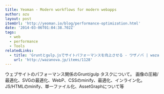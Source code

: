 ```yaml
---
title: Yeoman - Modern workflows for modern webapps
author: azu
layout: post
itemUrl: 'http://yeoman.io/blog/performance-optimization.html'
date: '2014-03-06T01:04:38.702Z'
tags:
  - web
  - performance
  - Tools
relatedLinks:
  - title: 'Gruntとgulp.jsでサイトパフォーマンスを向上させる - ワザノバ | wazanova'
    url: 'http://wazanova.jp/items/1128'
---
```

ウェブサイトのパフォーマンス関係のGrunt/gulp タスクについて。
画像の圧縮/最適化、SVGの最適化、WebP、CSSのminify、最適化、インライン化。
JS/HTMLのminify、単一ファイル化、AssetGraphについて等
